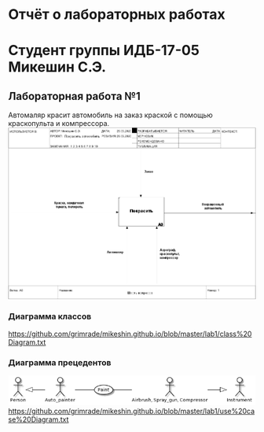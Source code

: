 # Отчёт о лабораторных работах
# Студент группы ИДБ-17-05 Микешин С.Э.
##  Лабораторная работа №1
Автомаляр красит автомобиль на заказ краской с помощью краскопульта и компрессора.
![none](https://github.com/grimrade/mikeshin.github.io/blob/master/lab1/model_Mikeshin.png)
### Диаграмма классов


https://github.com/grimrade/mikeshin.github.io/blob/master/lab1/class%20Diagram.txt
### Диаграмма прецедентов
![none](https://github.com/grimrade/mikeshin.github.io/blob/master/lab1/use%20case%20Diagram.png)
https://github.com/grimrade/mikeshin.github.io/blob/master/lab1/use%20case%20Diagram.txt
